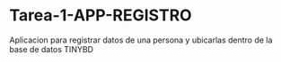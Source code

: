 # Tarea-1-APP-REGISTRO
Aplicacion para registrar datos de una persona y ubicarlas dentro de la base de datos TINYBD
